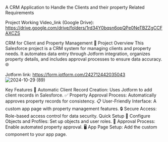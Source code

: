 A CRM Application to Handle the Clients and their property Related Requirements

Project Working Video_link (Google Drive): https://drive.google.com/drive/folders/1rd34Y0bqsn6opQPe0NeTBZZgCCFAXCZS

CRM for Client and Property Management 🏢
Project Overview
This Salesforce project is a CRM system for managing clients and property needs. It automates data entry through Jotform integration, organizes property details, and includes approval processes to ensure data accuracy. 🌐

Jotform link: https://form.jotform.com/242712442035043
![2024-10-29 (89)](https://github.com/user-attachments/assets/6e417456-885a-4375-84a4-542681a5730d)


Key Features
🔄 Automatic Client Record Creation: Uses Jotform to add client records in Salesforce.
✅ Property Approval Process: Automatically approves property records for consistency.
📋 User-Friendly Interface: A custom app page with property management features.
🔒 Secure Access: Role-based access control for data security.
Quick Setup
📂 Configure Objects and Profiles: Set up objects and user roles.
🚦 Approval Process: Enable automated property approval.
🖥️ App Page Setup: Add the custom component to your app page.
